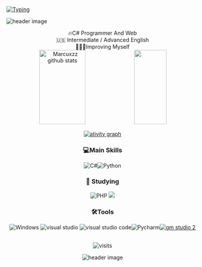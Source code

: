 [![Typing](https://readme-typing-svg.demolab.com?font=Fira+Code&weight=200&size=30&duration=2500&pause=1500&color=9F4BFF&center=true&vCenter=true&width=1000&height=40&lines=Welcome!;@oliveirazzxxy+On+Instagram)](https://git.io/typing-svg)

![header image](https://github.com/user-attachments/assets/168f7f58-d940-45c5-bd55-8dbf41a5bad1)

<div align="center">
🔥C# Programmer And Web<br>🇺🇸 Intermediate / Advanced English<br>👨🏻‍🎓Improving Myself
  
 <div align="center">
  <img width="49%" height="195px" src="https://github-readme-stats.vercel.app/api?username=Marcuxzz&show_icons=true&count_private=true&hide_border=true&title_color=9F4BFF&icon_color=9F4BFF&text_color=af7ee8&bg_color=0d1117" alt="Marcuxzz github stats" />
  <img width="41%" height="195px" src="https://github-readme-stats.vercel.app/api/top-langs/?username=Marcuxzz&layout=compact&hide_border=true&title_color=9F4BFF&text_color=af7ee8&bg_color=0d1117" />
 </div>

[![ativity graph](https://github-readme-activity-graph.vercel.app/graph?username=Marcuxzz&bg_color=0d1117&color=9F4BFF&line=af7ee8&point=9F4BFF&area=true&hide_border=true)](https://github.com/ashutosh00710/github-readme-activity-graph)


### 💻Main Skills
![C#](https://img.shields.io/badge/c%23-%23239120.svg?style=for-the-badge&logo=csharp&logoColor=white)![Python](https://img.shields.io/badge/Python-FFD43B?style=for-the-badge&logo=python&logoColor=blue)


### 📖 Studying
![PHP](https://img.shields.io/badge/PHP-777BB4?style=for-the-badge&logo=php&logoColor=white)
![](https://img.shields.io/badge/HTML5-E34F26?style=for-the-badge&logo=html5&logoColor=white)


### 🛠️Tools
![Windows](https://img.shields.io/badge/Windows-0078D6?style=for-the-badge&logo=windows&logoColor=white)&nbsp;![visual studio](https://camo.githubusercontent.com/6d6f020de0139313fce4fb0037bf8a6aed68fa4db7780a549d28a2075c145bce/68747470733a2f2f696d672e736869656c64732e696f2f62616467652f56697375616c5f53747564696f2d3543324439313f7374796c653d666f722d7468652d6261646765266c6f676f3d76697375616c25323073747564696f266c6f676f436f6c6f723d7768697465)
![visual studio code](https://img.shields.io/badge/Visual_Studio_Code-0078D4?style=for-the-badge&logo=visual%20studio%20code&logoColor=white)![Pycharm](https://img.shields.io/badge/PyCharm-000000.svg?&style=for-the-badge&logo=PyCharm&logoColor=white)[![gm studio 2](https://img.shields.io/badge/Made%20with-GameMaker_Studio_2-000000.svg?style=for-the-badge&logo=data%3Aimage%2Fpng%3Bbase64%2CiVBORw0KGgoAAAANSUhEUgAAAA4AAAAOCAMAAAAolt3jAAAAZlBMVEX%2F%2F%2F%2F%2F%2F%2F%2F%2F%2F%2F%2F%2F%2F%2F%2F%2F%2F%2F%2F%2F%2F%2F%2F%2F%2F%2F%2F%2F%2F%2F%2F%2F%2F%2F%2F%2F%2F%2F%2F%2F%2F%2F%2F%2F%2F%2F%2F%2F%2F%2F%2F%2F%2F%2F%2F%2F%2F%2F%2F%2F%2F%2F%2F%2F%2F%2F%2F%2F%2F%2F%2F%2F%2F%2F%2F%2F%2F%2F%2F%2F%2F%2F%2F%2F%2F%2F%2F%2F%2F%2F%2F%2F%2F%2F%2F%2F%2F%2F%2F%2F%2F%2F%2F%2F%2F%2F%2F%2F%2F%2F%2F%2F%2F%2F%2F%2F%2F%2F%2F%2F%2F%2F%2F%2F%2F%2F%2F%2F%2F%2F%2F%2F%2F%2F%2BrG8stAAAAIXRSTlMABg0OFBkfcn1%2Bf4CBgoOFhoeIiouWmNDa5ebp8PX2%2B%2F6o6Vq%2BAAAAY0lEQVR42k2OWQ6AIAwFn%2BIOioobrnD%2FS4o0EeanmQxNAdErRFTWtsFq6%2BiiZozz0CSnTjYBwo0RkF8DWDLf51Ni9K%2FYdq0Fy3KAfzk97M7goK1F%2F4rGH9Kk1OlboQtEDIrmC%2BU3CVxTr%2FRMAAAAAElFTkSuQmCC)](https://www.yoyogames.com/gamemaker)

\
![visits](https://visit-counter.vercel.app/counter.png?page=https%3A%2F%2Fgithub.com%2FMarcuxzz&s=15&c=af7ee8&bg=00000000&no=2&ff=electrolize&tb=&ta=+visitors)


![header image](https://github.com/user-attachments/assets/fbc8910e-9f23-4534-ae91-af70a7c3b327)
